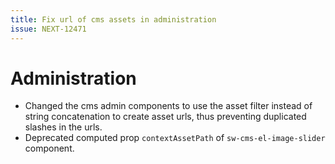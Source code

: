 ```yaml
---
title: Fix url of cms assets in administration
issue: NEXT-12471
---
```

# Administration
* Changed the cms admin components to use the asset filter instead of string concatenation to create asset urls, thus preventing duplicated slashes in the urls.
* Deprecated computed prop `contextAssetPath` of `sw-cms-el-image-slider` component.

